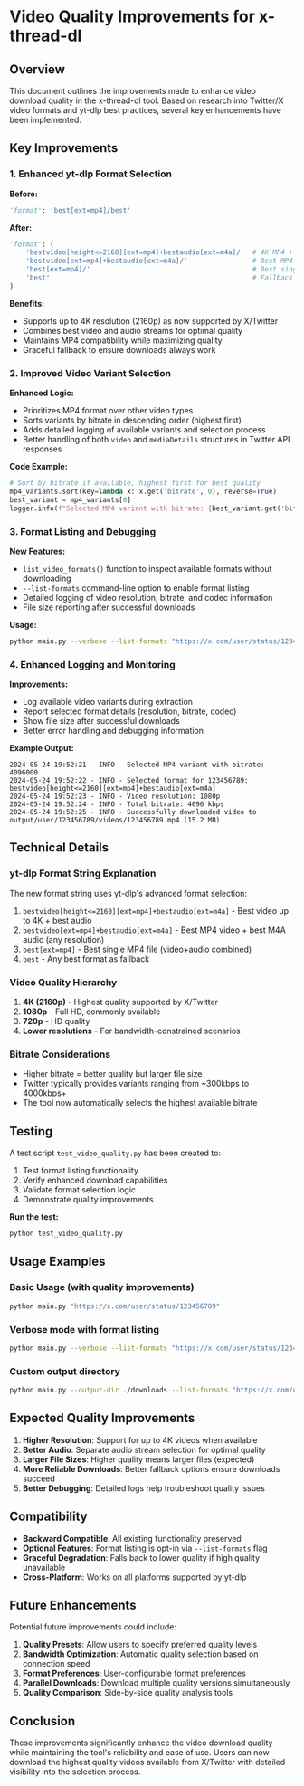 # Video Quality Improvements for x-thread-dl

## Overview

This document outlines the improvements made to enhance video download quality in the x-thread-dl tool. Based on research into Twitter/X video formats and yt-dlp best practices, several key enhancements have been implemented.

## Key Improvements

### 1. Enhanced yt-dlp Format Selection

**Before:**
```python
'format': 'best[ext=mp4]/best'
```

**After:**
```python
'format': (
    'bestvideo[height<=2160][ext=mp4]+bestaudio[ext=m4a]/'  # 4K MP4 + M4A audio
    'bestvideo[ext=mp4]+bestaudio[ext=m4a]/'                # Best MP4 + M4A audio  
    'best[ext=mp4]/'                                        # Best single MP4 file
    'best'                                                  # Fallback to any best format
)
```

**Benefits:**
- Supports up to 4K resolution (2160p) as now supported by X/Twitter
- Combines best video and audio streams for optimal quality
- Maintains MP4 compatibility while maximizing quality
- Graceful fallback to ensure downloads always work

### 2. Improved Video Variant Selection

**Enhanced Logic:**
- Prioritizes MP4 format over other video types
- Sorts variants by bitrate in descending order (highest first)
- Adds detailed logging of available variants and selection process
- Better handling of both `video` and `mediaDetails` structures in Twitter API responses

**Code Example:**
```python
# Sort by bitrate if available, highest first for best quality
mp4_variants.sort(key=lambda x: x.get('bitrate', 0), reverse=True)
best_variant = mp4_variants[0]
logger.info(f"Selected MP4 variant with bitrate: {best_variant.get('bitrate', 'unknown')}")
```

### 3. Format Listing and Debugging

**New Features:**
- `list_video_formats()` function to inspect available formats without downloading
- `--list-formats` command-line option to enable format listing
- Detailed logging of video resolution, bitrate, and codec information
- File size reporting after successful downloads

**Usage:**
```bash
python main.py --verbose --list-formats "https://x.com/user/status/123456789"
```

### 4. Enhanced Logging and Monitoring

**Improvements:**
- Log available video variants during extraction
- Report selected format details (resolution, bitrate, codec)
- Show file size after successful downloads
- Better error handling and debugging information

**Example Output:**
```
2024-05-24 19:52:21 - INFO - Selected MP4 variant with bitrate: 4096000
2024-05-24 19:52:22 - INFO - Selected format for 123456789: bestvideo[height<=2160][ext=mp4]+bestaudio[ext=m4a]
2024-05-24 19:52:23 - INFO - Video resolution: 1080p
2024-05-24 19:52:24 - INFO - Total bitrate: 4096 kbps
2024-05-24 19:52:25 - INFO - Successfully downloaded video to output/user/123456789/videos/123456789.mp4 (15.2 MB)
```

## Technical Details

### yt-dlp Format String Explanation

The new format string uses yt-dlp's advanced format selection:

1. `bestvideo[height<=2160][ext=mp4]+bestaudio[ext=m4a]` - Best video up to 4K + best audio
2. `bestvideo[ext=mp4]+bestaudio[ext=m4a]` - Best MP4 video + best M4A audio (any resolution)
3. `best[ext=mp4]` - Best single MP4 file (video+audio combined)
4. `best` - Any best format as fallback

### Video Quality Hierarchy

1. **4K (2160p)** - Highest quality supported by X/Twitter
2. **1080p** - Full HD, commonly available
3. **720p** - HD quality
4. **Lower resolutions** - For bandwidth-constrained scenarios

### Bitrate Considerations

- Higher bitrate = better quality but larger file size
- Twitter typically provides variants ranging from ~300kbps to 4000kbps+
- The tool now automatically selects the highest available bitrate

## Testing

A test script `test_video_quality.py` has been created to:

1. Test format listing functionality
2. Verify enhanced download capabilities
3. Validate format selection logic
4. Demonstrate quality improvements

**Run the test:**
```bash
python test_video_quality.py
```

## Usage Examples

### Basic Usage (with quality improvements)
```bash
python main.py "https://x.com/user/status/123456789"
```

### Verbose mode with format listing
```bash
python main.py --verbose --list-formats "https://x.com/user/status/123456789"
```

### Custom output directory
```bash
python main.py --output-dir ./downloads --list-formats "https://x.com/user/status/123456789"
```

## Expected Quality Improvements

1. **Higher Resolution**: Support for up to 4K videos when available
2. **Better Audio**: Separate audio stream selection for optimal quality
3. **Larger File Sizes**: Higher quality means larger files (expected)
4. **More Reliable Downloads**: Better fallback options ensure downloads succeed
5. **Better Debugging**: Detailed logs help troubleshoot quality issues

## Compatibility

- **Backward Compatible**: All existing functionality preserved
- **Optional Features**: Format listing is opt-in via `--list-formats` flag
- **Graceful Degradation**: Falls back to lower quality if high quality unavailable
- **Cross-Platform**: Works on all platforms supported by yt-dlp

## Future Enhancements

Potential future improvements could include:

1. **Quality Presets**: Allow users to specify preferred quality levels
2. **Bandwidth Optimization**: Automatic quality selection based on connection speed
3. **Format Preferences**: User-configurable format preferences
4. **Parallel Downloads**: Download multiple quality versions simultaneously
5. **Quality Comparison**: Side-by-side quality analysis tools

## Conclusion

These improvements significantly enhance the video download quality while maintaining the tool's reliability and ease of use. Users can now download the highest quality videos available from X/Twitter with detailed visibility into the selection process.
